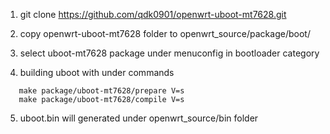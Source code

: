 1. git clone https://github.com/qdk0901/openwrt-uboot-mt7628.git

2. copy openwrt-uboot-mt7628 folder to openwrt_source/package/boot/

3. select uboot-mt7628 package under menuconfig in bootloader category

4. building uboot with under commands
```
   make package/uboot-mt7628/prepare V=s
   make package/uboot-mt7628/compile V=s
```
5. uboot.bin will generated under openwrt_source/bin folder
